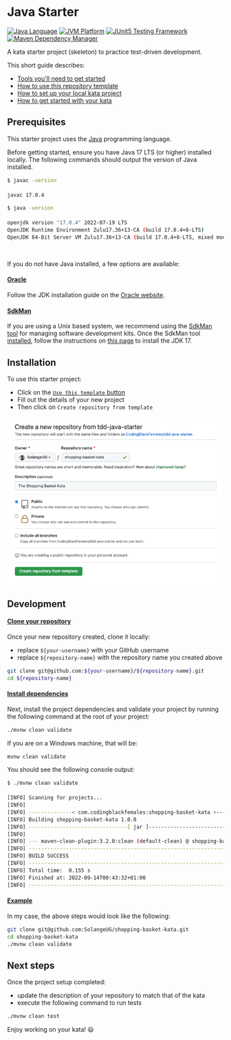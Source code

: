 # Java Starter

[![Java Language](https://img.shields.io/badge/language-Java-3A75B0.svg?logo=OpenJDK)][1]
[![JVM Platform](https://img.shields.io/badge/platform-JVM-6C93B8.svg?logo=IntelliJIDEA)][2]
[![JUnit5 Testing Framework](https://img.shields.io/badge/testing%20framework-JUnit5-26A162.svg?logo=JUnit5)][3]
[![Maven Dependency Manager](https://img.shields.io/badge/dependency%20manager-Maven-AA215A.svg?logo=ApacheMaven)][4]

A kata starter project (skeleton) to practice test-driven development.

This short guide describes:

- [Tools you'll need to get started][10]
- [How to use this repository template][11]
- [How to set up your local kata project][12]
- [How to get started with your kata][13]

## Prerequisites

This starter project uses the [Java][1] programming language.

Before getting started, ensure you have Java 17 LTS (or higher) installed locally. The following commands should output the version of Java installed.

```bash
$ javac -version

javac 17.0.4
```


```bash
$ java -version

openjdk version "17.0.4" 2022-07-19 LTS
OpenJDK Runtime Environment Zulu17.36+13-CA (build 17.0.4+8-LTS)
OpenJDK 64-Bit Server VM Zulu17.36+13-CA (build 17.0.4+8-LTS, mixed mode, sharing)
```

<br/>

If you do not have Java installed, a few options are available:

#### <u>Oracle</u>

Follow the JDK installation guide on the [Oracle website][5].

#### <u>SdkMan</u>

If you are using a Unix based system, we recommend using the [SdkMan tool][6] for managing software development kits.
Once the SdkMan tool [installed][7], follow the instructions on [this page][8] to install the JDK 17.


## Installation

To use this starter project:

- Click on the [`Use this template` button][9]
- Fill out the details of your new project
- Then click on `Create repository from template`

![Create repository from template](./docs/create-project-from-template.png)

## Development

#### <u>Clone your repository</u>

Once your new repository created, clone it locally:
- replace `${your-username}` with your GitHub username
- replace `${repository-name}` with the repository name you created above

```bash
git clone git@github.com:${your-username}/${repository-name}.git
cd ${repository-name}
```

#### <u>Install dependencies</u>

Next, install the project dependencies and validate your project by running the following command at the root of your project:

```bash
./mvnw clean validate
```

If you are on a Windows machine, that will be:

```bash
mvnw clean validate
```

You should see the following console output:

```bash
$ ./mvnw clean validate

[INFO] Scanning for projects...
[INFO] 
[INFO] --------------< com.codingblackfemales:shopping-basket-kata >---------------
[INFO] Building shopping-basket-kata 1.0.0
[INFO] --------------------------------[ jar ]---------------------------------
[INFO] 
[INFO] --- maven-clean-plugin:3.2.0:clean (default-clean) @ shopping-basket-kata ---
[INFO] ------------------------------------------------------------------------
[INFO] BUILD SUCCESS
[INFO] ------------------------------------------------------------------------
[INFO] Total time:  0.155 s
[INFO] Finished at: 2022-09-14T00:43:32+01:00
[INFO] ------------------------------------------------------------------------

```

#### <u>Example</u>

In my case, the above steps would look like the following:

```bash
git clone git@github.com:SolangeUG/shopping-basket-kata.git
cd shopping-basket-kata
./mvnw clean validate
```

## Next steps

Once the project setup completed:
- update the description of your repository to match that of the kata
- execute the following command to run tests

```bash
./mvnw clean test
```

Enjoy working on your kata! :smiley:


[1]: https://www.java.com/en/download/help/whatis_java.html
[2]: https://www.ibm.com/cloud/blog/jvm-vs-jre-vs-jdk
[3]: https://junit.org/junit5/
[4]: https://maven.apache.org/
[5]: https://www.oracle.com/java/technologies/downloads/#jdk17
[6]: https://sdkman.io
[7]: https://sdkman.io/install
[8]: https://sdkman.io/jdks#zulu
[9]: https://github.com/CodingBlackFemales/tdd-java-starter/generate
[10]: #prerequisites
[11]: #installation
[12]: #development
[13]: #next-steps
